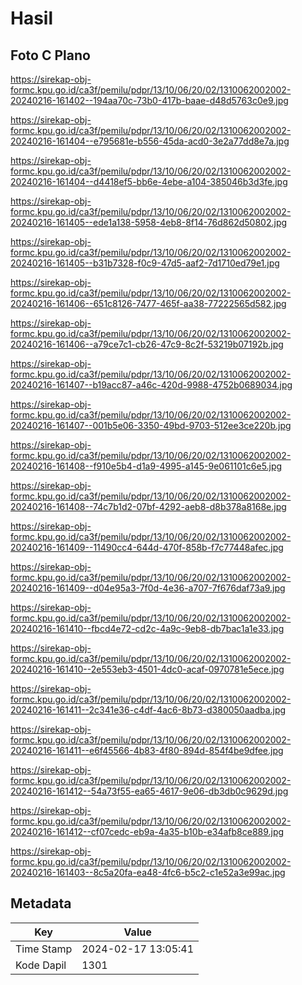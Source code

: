 # Hasil

## Foto C Plano

https://sirekap-obj-formc.kpu.go.id/ca3f/pemilu/pdpr/13/10/06/20/02/1310062002002-20240216-161402--194aa70c-73b0-417b-baae-d48d5763c0e9.jpg

https://sirekap-obj-formc.kpu.go.id/ca3f/pemilu/pdpr/13/10/06/20/02/1310062002002-20240216-161404--e795681e-b556-45da-acd0-3e2a77dd8e7a.jpg

https://sirekap-obj-formc.kpu.go.id/ca3f/pemilu/pdpr/13/10/06/20/02/1310062002002-20240216-161404--d4418ef5-bb6e-4ebe-a104-385046b3d3fe.jpg

https://sirekap-obj-formc.kpu.go.id/ca3f/pemilu/pdpr/13/10/06/20/02/1310062002002-20240216-161405--ede1a138-5958-4eb8-8f14-76d862d50802.jpg

https://sirekap-obj-formc.kpu.go.id/ca3f/pemilu/pdpr/13/10/06/20/02/1310062002002-20240216-161405--b31b7328-f0c9-47d5-aaf2-7d1710ed79e1.jpg

https://sirekap-obj-formc.kpu.go.id/ca3f/pemilu/pdpr/13/10/06/20/02/1310062002002-20240216-161406--651c8126-7477-465f-aa38-77222565d582.jpg

https://sirekap-obj-formc.kpu.go.id/ca3f/pemilu/pdpr/13/10/06/20/02/1310062002002-20240216-161406--a79ce7c1-cb26-47c9-8c2f-53219b07192b.jpg

https://sirekap-obj-formc.kpu.go.id/ca3f/pemilu/pdpr/13/10/06/20/02/1310062002002-20240216-161407--b19acc87-a46c-420d-9988-4752b0689034.jpg

https://sirekap-obj-formc.kpu.go.id/ca3f/pemilu/pdpr/13/10/06/20/02/1310062002002-20240216-161407--001b5e06-3350-49bd-9703-512ee3ce220b.jpg

https://sirekap-obj-formc.kpu.go.id/ca3f/pemilu/pdpr/13/10/06/20/02/1310062002002-20240216-161408--f910e5b4-d1a9-4995-a145-9e061101c6e5.jpg

https://sirekap-obj-formc.kpu.go.id/ca3f/pemilu/pdpr/13/10/06/20/02/1310062002002-20240216-161408--74c7b1d2-07bf-4292-aeb8-d8b378a8168e.jpg

https://sirekap-obj-formc.kpu.go.id/ca3f/pemilu/pdpr/13/10/06/20/02/1310062002002-20240216-161409--11490cc4-644d-470f-858b-f7c77448afec.jpg

https://sirekap-obj-formc.kpu.go.id/ca3f/pemilu/pdpr/13/10/06/20/02/1310062002002-20240216-161409--d04e95a3-7f0d-4e36-a707-7f676daf73a9.jpg

https://sirekap-obj-formc.kpu.go.id/ca3f/pemilu/pdpr/13/10/06/20/02/1310062002002-20240216-161410--fbcd4e72-cd2c-4a9c-9eb8-db7bac1a1e33.jpg

https://sirekap-obj-formc.kpu.go.id/ca3f/pemilu/pdpr/13/10/06/20/02/1310062002002-20240216-161410--2e553eb3-4501-4dc0-acaf-0970781e5ece.jpg

https://sirekap-obj-formc.kpu.go.id/ca3f/pemilu/pdpr/13/10/06/20/02/1310062002002-20240216-161411--2c341e36-c4df-4ac6-8b73-d380050aadba.jpg

https://sirekap-obj-formc.kpu.go.id/ca3f/pemilu/pdpr/13/10/06/20/02/1310062002002-20240216-161411--e6f45566-4b83-4f80-894d-854f4be9dfee.jpg

https://sirekap-obj-formc.kpu.go.id/ca3f/pemilu/pdpr/13/10/06/20/02/1310062002002-20240216-161412--54a73f55-ea65-4617-9e06-db3db0c9629d.jpg

https://sirekap-obj-formc.kpu.go.id/ca3f/pemilu/pdpr/13/10/06/20/02/1310062002002-20240216-161412--cf07cedc-eb9a-4a35-b10b-e34afb8ce889.jpg

https://sirekap-obj-formc.kpu.go.id/ca3f/pemilu/pdpr/13/10/06/20/02/1310062002002-20240216-161403--8c5a20fa-ea48-4fc6-b5c2-c1e52a3e99ac.jpg


## Metadata

| Key        | Value               |
| ---------- | ------------------- |
| Time Stamp | 2024-02-17 13:05:41 |
| Kode Dapil | 1301                |




